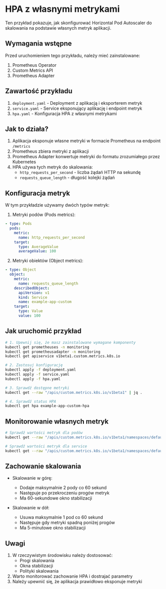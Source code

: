 # HPA z własnymi metrykami

Ten przykład pokazuje, jak skonfigurować Horizontal Pod Autoscaler do skalowania na podstawie własnych metryk aplikacji.

## Wymagania wstępne

Przed uruchomieniem tego przykładu, należy mieć zainstalowane:

1. Prometheus Operator
2. Custom Metrics API
3. Prometheus Adapter

## Zawartość przykładu

1. `deployment.yaml` - Deployment z aplikacją i eksporterem metryk
2. `service.yaml` - Service eksponujący aplikację i endpoint metryk
3. `hpa.yaml` - Konfiguracja HPA z własnymi metrykami

## Jak to działa?

1. Aplikacja eksponuje własne metryki w formacie Prometheus na endpoint `/metrics`
2. Prometheus zbiera metryki z aplikacji
3. Prometheus Adapter konwertuje metryki do formatu zrozumiałego przez Kubernetes
4. HPA używa tych metryk do skalowania:
   - `http_requests_per_second` - liczba żądań HTTP na sekundę
   - `requests_queue_length` - długość kolejki żądań

## Konfiguracja metryk

W tym przykładzie używamy dwóch typów metryk:

1. Metryki podów (Pods metrics):
```yaml
- type: Pods
  pods:
    metric:
      name: http_requests_per_second
    target:
      type: AverageValue
      averageValue: 100
```

2. Metryki obiektów (Object metrics):
```yaml
- type: Object
  object:
    metric:
      name: requests_queue_length
    describedObject:
      apiVersion: v1
      kind: Service
      name: example-app-custom
    target:
      type: Value
      value: 100
```

## Jak uruchomić przykład

```bash
# 1. Upewnij się, że masz zainstalowane wymagane komponenty
kubectl get prometheuses -n monitoring
kubectl get prometheusadapter -n monitoring
kubectl get apiservice v1beta1.custom.metrics.k8s.io

# 2. Zastosuj konfigurację
kubectl apply -f deployment.yaml
kubectl apply -f service.yaml
kubectl apply -f hpa.yaml

# 3. Sprawdź dostępne metryki
kubectl get --raw "/apis/custom.metrics.k8s.io/v1beta1" | jq .

# 4. Sprawdź status HPA
kubectl get hpa example-app-custom-hpa
```

## Monitorowanie własnych metryk

```bash
# Sprawdź wartości metryk dla podów
kubectl get --raw "/apis/custom.metrics.k8s.io/v1beta1/namespaces/default/pods/*/http_requests_per_second" | jq .

# Sprawdź wartości metryk dla service
kubectl get --raw "/apis/custom.metrics.k8s.io/v1beta1/namespaces/default/services/example-app-custom/requests_queue_length" | jq .
```

## Zachowanie skalowania

- Skalowanie w górę:
  - Dodaje maksymalnie 2 pody co 60 sekund
  - Następuje po przekroczeniu progów metryk
  - Ma 60-sekundowe okno stabilizacji

- Skalowanie w dół:
  - Usuwa maksymalnie 1 pod co 60 sekund
  - Następuje gdy metryki spadną poniżej progów
  - Ma 5-minutowe okno stabilizacji

## Uwagi

1. W rzeczywistym środowisku należy dostosować:
   - Progi skalowania
   - Okna stabilizacji
   - Polityki skalowania
2. Warto monitorować zachowanie HPA i dostrajać parametry
3. Należy upewnić się, że aplikacja prawidłowo eksponuje metryki 